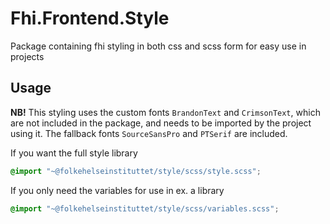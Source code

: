 # Fhi.Frontend.Style

Package containing fhi styling in both css and scss form for easy use in projects

## Usage

**NB!** This styling uses the custom fonts `BrandonText` and `CrimsonText`, which are not included in the package, and needs to be imported by the project using it. The fallback fonts `SourceSansPro` and `PTSerif` are included.

If you want the full style library

```scss
@import "~@folkehelseinstituttet/style/scss/style.scss";
```

If you only need the variables for use in ex. a library

```scss
@import "~@folkehelseinstituttet/style/scss/variables.scss";
```
